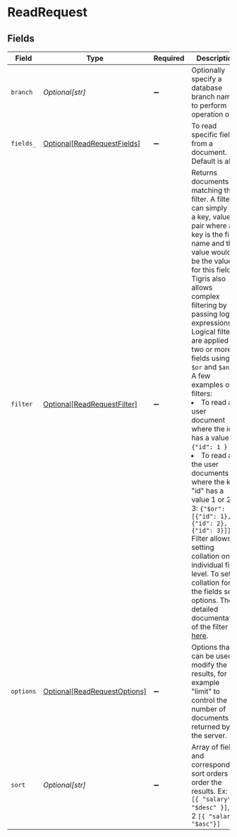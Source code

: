 # ReadRequest


## Fields

| Field                                                                                                                                                                                                                                                                                                                                                                                                                                                                                                                                                                                                                                                                                                                                                                                                   | Type                                                                                                                                                                                                                                                                                                                                                                                                                                                                                                                                                                                                                                                                                                                                                                                                    | Required                                                                                                                                                                                                                                                                                                                                                                                                                                                                                                                                                                                                                                                                                                                                                                                                | Description                                                                                                                                                                                                                                                                                                                                                                                                                                                                                                                                                                                                                                                                                                                                                                                             |
| ------------------------------------------------------------------------------------------------------------------------------------------------------------------------------------------------------------------------------------------------------------------------------------------------------------------------------------------------------------------------------------------------------------------------------------------------------------------------------------------------------------------------------------------------------------------------------------------------------------------------------------------------------------------------------------------------------------------------------------------------------------------------------------------------------- | ------------------------------------------------------------------------------------------------------------------------------------------------------------------------------------------------------------------------------------------------------------------------------------------------------------------------------------------------------------------------------------------------------------------------------------------------------------------------------------------------------------------------------------------------------------------------------------------------------------------------------------------------------------------------------------------------------------------------------------------------------------------------------------------------------- | ------------------------------------------------------------------------------------------------------------------------------------------------------------------------------------------------------------------------------------------------------------------------------------------------------------------------------------------------------------------------------------------------------------------------------------------------------------------------------------------------------------------------------------------------------------------------------------------------------------------------------------------------------------------------------------------------------------------------------------------------------------------------------------------------------- | ------------------------------------------------------------------------------------------------------------------------------------------------------------------------------------------------------------------------------------------------------------------------------------------------------------------------------------------------------------------------------------------------------------------------------------------------------------------------------------------------------------------------------------------------------------------------------------------------------------------------------------------------------------------------------------------------------------------------------------------------------------------------------------------------------- |
| `branch`                                                                                                                                                                                                                                                                                                                                                                                                                                                                                                                                                                                                                                                                                                                                                                                                | *Optional[str]*                                                                                                                                                                                                                                                                                                                                                                                                                                                                                                                                                                                                                                                                                                                                                                                         | :heavy_minus_sign:                                                                                                                                                                                                                                                                                                                                                                                                                                                                                                                                                                                                                                                                                                                                                                                      | Optionally specify a database branch name to perform operation on                                                                                                                                                                                                                                                                                                                                                                                                                                                                                                                                                                                                                                                                                                                                       |
| `fields_`                                                                                                                                                                                                                                                                                                                                                                                                                                                                                                                                                                                                                                                                                                                                                                                               | [Optional[ReadRequestFields]](../../models/shared/readrequestfields.md)                                                                                                                                                                                                                                                                                                                                                                                                                                                                                                                                                                                                                                                                                                                                 | :heavy_minus_sign:                                                                                                                                                                                                                                                                                                                                                                                                                                                                                                                                                                                                                                                                                                                                                                                      | To read specific fields from a document. Default is all.                                                                                                                                                                                                                                                                                                                                                                                                                                                                                                                                                                                                                                                                                                                                                |
| `filter`                                                                                                                                                                                                                                                                                                                                                                                                                                                                                                                                                                                                                                                                                                                                                                                                | [Optional[ReadRequestFilter]](../../models/shared/readrequestfilter.md)                                                                                                                                                                                                                                                                                                                                                                                                                                                                                                                                                                                                                                                                                                                                 | :heavy_minus_sign:                                                                                                                                                                                                                                                                                                                                                                                                                                                                                                                                                                                                                                                                                                                                                                                      | Returns documents matching this filter. A filter can simply be a key, value pair where a key is the field name and the value would be the value for this field. Tigris also allows complex filtering by passing logical expressions. Logical filters are applied on two or more fields using `$or` and `$and`. A few examples of filters: <li> To read a user document where the id has a value 1: ```{"id": 1 }``` <li> To read all the user documents where the key "id" has a value 1 or 2 or 3: `{"$or": [{"id": 1}, {"id": 2}, {"id": 3}]}` Filter allows setting collation on an individual field level. To set collation for all the fields see options. The detailed documentation of the filter is <a href="https://docs.tigrisdata.com/overview/query#specification-1" title="here">here</a>. |
| `options`                                                                                                                                                                                                                                                                                                                                                                                                                                                                                                                                                                                                                                                                                                                                                                                               | [Optional[ReadRequestOptions]](../../models/shared/readrequestoptions.md)                                                                                                                                                                                                                                                                                                                                                                                                                                                                                                                                                                                                                                                                                                                               | :heavy_minus_sign:                                                                                                                                                                                                                                                                                                                                                                                                                                                                                                                                                                                                                                                                                                                                                                                      | Options that can be used to modify the results, for example "limit" to control the number of documents returned by the server.                                                                                                                                                                                                                                                                                                                                                                                                                                                                                                                                                                                                                                                                          |
| `sort`                                                                                                                                                                                                                                                                                                                                                                                                                                                                                                                                                                                                                                                                                                                                                                                                  | *Optional[str]*                                                                                                                                                                                                                                                                                                                                                                                                                                                                                                                                                                                                                                                                                                                                                                                         | :heavy_minus_sign:                                                                                                                                                                                                                                                                                                                                                                                                                                                                                                                                                                                                                                                                                                                                                                                      | Array of fields and corresponding sort orders to order the results. Ex: 1 `[{ "salary": "$desc" }]`, Ex: 2  `[{ "salary": "$asc"}]`                                                                                                                                                                                                                                                                                                                                                                                                                                                                                                                                                                                                                                                                     |